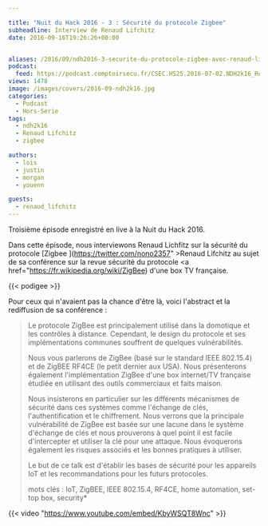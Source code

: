 ```yaml
---

title: "Nuit du Hack 2016 - 3 : Sécurité du protocole Zigbee"
subheadline: Interview de Renaud Lifchitz
date: 2016-09-16T19:26:26+00:00


aliases: /2016/09/ndh2016-3-securite-du-protocole-zigbee-avec-renaud-lifchitz/
podcast:
  feed: https://podcast.comptoirsecu.fr/CSEC.HS25.2016-07-02.NDH2k16_Renaud_Lifchitz.mp3
views: 1478
image: /images/covers/2016-09-ndh2k16.jpg
categories:
  - Podcast
  - Hors-Serie
tags:
  - ndh2k16
  - Renaud Lifchitz
  - zigbee

authors:
  - lois
  - justin
  - morgan
  - youenn

guests:
  - renaud_lifchitz
---
```

Troisième épisode enregistré en live à la Nuit du Hack 2016.

Dans cette épisode, nous interviewons Renaud Lichfitz sur la sécurité du protocole [Zigbee ](https://twitter.com/nono2357" >Renaud Lifchitz</a> au sujet de sa conférence sur la revue sécurité du protocole <a href="https://fr.wikipedia.org/wiki/ZigBee) d'une box TV française.

{{< podigee >}}

Pour ceux qui n'avaient pas la chance d'être là, voici l'abstract et la rediffusion de sa conférence :

> Le protocole ZigBee est principalement utilisé dans la domotique et les contrôles à distance. Cependant, le design du protocole et ses implémentations communes souffrent de quelques vulnérabilités.
>
> Nous vous parlerons de ZigBee (basé sur le standard IEEE 802.15.4) et de ZigBEE RF4CE (le petit dernier aux USA). Nous présenterons également l'implémentation ZigBee d'une box internet/TV française étudiée en utilisant des outils commerciaux et faits maison.
>
> Nous insisterons en particulier sur les différents mécanismes de sécurité dans ces systèmes comme l'échange de clés, l'authentification et le chiffrement. Nous verrons que la principale vulnérabilité de ZigBee est basée sur une lacune dans le système d'échange de clés et nous prouverons à quel point il est facile d'intercepter et utiliser la clé pour une attaque. Nous évoquerons également les risques associés et les bonnes pratiques à utiliser.
>
> Le but de ce talk est d'établir les bases de sécurité pour les appareils IoT et les recommandations pour les futurs protocoles.
>
> mots clés : IoT, ZigBEE, IEEE 802.15.4, RF4CE, home automation, set-top box, security*


{{< video "https://www.youtube.com/embed/KbyWSQT8Wnc" >}}
